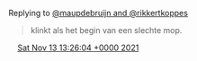 Replying to [@maupdebruijn and @rikkertkoppes](https://twitter.com/maupdebruijn/status/1459158381869023236)

> klinkt als het begin van een slechte mop\.

<img src="../../media/tweet.ico" width="12" /> [Sat Nov 13 13:26:04 +0000 2021](https://twitter.com/DromerDenker/status/1459512892622057485)